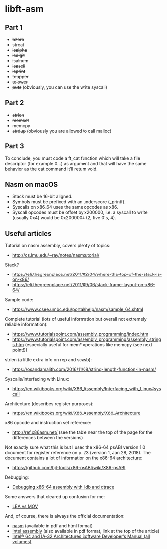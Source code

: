 # libft-asm

## Part 1

- ~~bzero~~
- ~~strcat~~
- ~~isalpha~~
- ~~isdigit~~
- ~~isalnum~~
- ~~isascii~~
- ~~isprint~~
- ~~toupper~~
- ~~tolower~~
- ~~puts~~ (obviously, you can use the write syscall)

## Part 2

- ~~strlen~~
- ~~memset~~
- memcpy
- ~~strdup~~ (obviously you are allowed to call malloc)

## Part 3

To conclude, you must code a ft_cat function which will take a file descriptor (for
example 0...) as argument and that will have the same behavior as the cat command it’ll
return void.


## Nasm on macOS

- Stack must be 16-bit aligned.
- Symbols must be prefixed with an underscore (_printf).
- Syscalls on x86_64 uses the same opcodes as x86.
- Syscall opcodes must be offset by x200000, i.e. a syscall to write (usually 0x4) would be 0x2000004 (2, five 0's, 4).


## Useful articles

Tutorial on nasm assembly, covers plenty of topics:
- <http://cs.lmu.edu/~ray/notes/nasmtutorial/>

Stack?
- <https://eli.thegreenplace.net/2011/02/04/where-the-top-of-the-stack-is-on-x86/>
- <https://eli.thegreenplace.net/2011/09/06/stack-frame-layout-on-x86-64/>

Sample code:
- <https://www.csee.umbc.edu/portal/help/nasm/sample_64.shtml>

Complete tutorial (lots of useful information but overall not extremely reliable information):
- <https://www.tutorialspoint.com/assembly_programming/index.htm>
- <https://www.tutorialspoint.com/assembly_programming/assembly_strings.htm> (especially useful for mem* operations like memcpy (see next point!))

strlen (a little extra info on rep and scasb):
- <https://osandamalith.com/2016/11/08/string-length-function-in-nasm/>

Syscalls/interfacing with Linux:
- <https://en.wikibooks.org/wiki/X86_Assembly/Interfacing_with_Linux#syscall>

Architecture (describes register purposes):
- <https://en.wikibooks.org/wiki/X86_Assembly/X86_Architecture>

x86 opcode and instruction set reference:
- <http://ref.x86asm.net/> (see the table near the top of the page for the differences between the versions)

Not exactly sure what this is but I used the x86-64 psABI version 1.0 dcoument for register reference on p. 23 (version 1, Jan 28, 2018).
The document contains a lot of information on the x86-64 architecture:
- <https://github.com/hjl-tools/x86-psABI/wiki/X86-psABI>

Debugging:
- [Debugging x86-64 assembly with lldb and dtrace](http://nickdesaulniers.github.io/blog/2016/01/20/debugging-x86-64-assembly-with-lldb-and-dtrace/)

Some answers that cleared up confusion for me:
- [LEA vs MOV](https://stackoverflow.com/questions/1699748/what-is-the-difference-between-mov-and-lea>)

And, of course, there is always the official documentation:
- [nasm](https://www.nasm.us/docs.php) (available in pdf and html format)
- [Intel assembly](https://software.intel.com/en-us/articles/introduction-to-x64-assembly) (also available in pdf format, link at the top of the article)
- [Intel® 64 and IA-32 Architectures Software Developer’s Manual (all volumes)](https://software.intel.com/sites/default/files/managed/39/c5/325462-sdm-vol-1-2abcd-3abcd.pdf)
